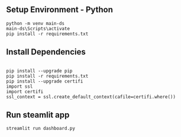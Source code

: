## Setup Environment - Python
```
python -m venv main-ds
main-ds\Scripts\activate
pip install -r requirements.txt
```
## Install Dependencies
```

pip install --upgrade pip
pip install -r requirements.txt
pip install --upgrade certifi
import ssl
import certifi
ssl_context = ssl.create_default_context(cafile=certifi.where())
```

## Run steamlit app
```
streamlit run dashboard.py
```
